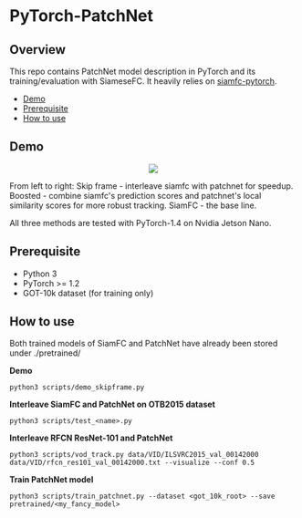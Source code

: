 # PyTorch-PatchNet

## Overview

This repo contains PatchNet model description in PyTorch and its training/evaluation with SiameseFC. It heavily relies on [siamfc-pytorch]([https://github.com/huanglianghua/siamfc-pytorch](https://github.com/huanglianghua/siamfc-pytorch)).

- [Demo](#Demo)
- [Prerequisite](#Prerequisite)
- [How to use](#How-to-use)


## Demo

<p align="center">
<img src=fig/surfer.gif>
</p>

From left to right:
Skip frame - interleave siamfc with patchnet for speedup.
Boosted - combine siamfc's prediction scores and patchnet's local similarity scores for more robust tracking.
SiamFC - the base line.

All three methods are tested with PyTorch-1.4 on Nvidia Jetson Nano. 

## Prerequisite

* Python 3
* PyTorch >= 1.2
* GOT-10k dataset (for training only)

## How to use

Both trained models of SiamFC and PatchNet have already been stored under ./pretrained/

**Demo** 
```
python3 scripts/demo_skipframe.py
```

**Interleave SiamFC and PatchNet on OTB2015 dataset**
```
python3 scripts/test_<name>.py
```

**Interleave RFCN ResNet-101 and PatchNet**
```
python3 scripts/vod_track.py data/VID/ILSVRC2015_val_00142000 data/VID/rfcn_res101_val_00142000.txt --visualize --conf 0.5
```

**Train PatchNet model**
```
python3 scripts/train_patchnet.py --dataset <got_10k_root> --save pretrained/<my_fancy_model>
```


